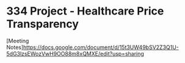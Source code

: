 # 334 Project - Healthcare Price Transparency

[Meeting Notes]https://docs.google.com/document/d/15t3UW49bSV2Z3Q1U-5dG3lzsEWozVwH9OO88m8xQMXE/edit?usp=sharing <br>
